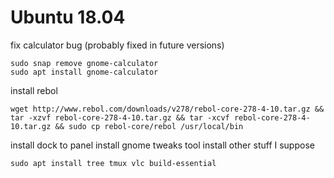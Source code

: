 # Ubuntu 18.04

fix calculator bug (probably fixed in future versions)

    sudo snap remove gnome-calculator
    sudo apt install gnome-calculator

install rebol

    wget http://www.rebol.com/downloads/v278/rebol-core-278-4-10.tar.gz && tar -xzvf rebol-core-278-4-10.tar.gz && tar -xcvf rebol-core-278-4-10.tar.gz && sudo cp rebol-core/rebol /usr/local/bin

install dock to panel
install gnome tweaks tool
install other stuff I suppose

    sudo apt install tree tmux vlc build-essential 
